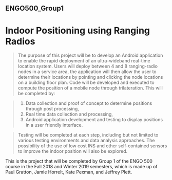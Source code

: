 ## ENGO500_Group1

# Indoor Positioning using Ranging Radios

> The purpose of this project will be to develop an Android application to enable the rapid deployment of an ultra-wideband real-time location system. Users will deploy between 4 and 8 ranging-radio nodes in a service area, the application will then allow the user to determine their locations by pointing and clicking the node locations on a building floor plan. Code will be developed and executed to compute the position of a mobile node through trilateration. This will be completed by:

> 1.	Data collection and proof of concept to determine positions through post processing,
> 2.	Real time data collection and processing, 
> 3.	Android application development and testing to display positions in a user friendly interface.

> Testing will be completed at each step, including but not limited to various testing environments and data analysis approaches. The possibility of the use of low cost INS and other self-contained sensors to improve the indoor position will also be explored.  
  
  

This is the project that will be completed by Group 1 of the ENGO 500 course in the Fall 2018 and Winter 2019 semesters, which is made up of Paul Gratton, Jamie Horrelt, Kate Pexman, and Jeffrey Plett.
